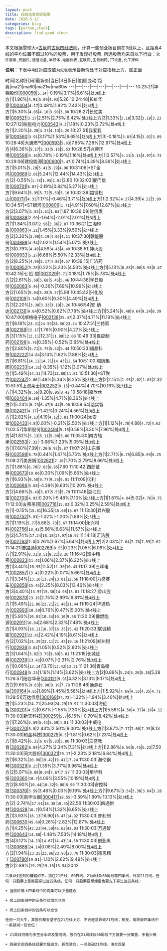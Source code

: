 ```yaml
---
layout: post
title: 四线法发现好股票
date: 2020-5-12
categories: blog
tags: [python,stock]
description: find good stock
---
```



本文根据雪球大v[古泉](https://xueqiu.com/u/7148646888)的[古泉四线法则](https://xueqiu.com/7148646888/130498192)，计算一些创业板目前在3线以上，且距离4线的平均位置不超过10%的股票，用于发现好股票.
所选股票均来自以下行业：`软件服务,元器件,通信设备,半导体,电器仪表,互联网,生物制药,IT设备,化工原料`

**说明**：下表中4线对应取值为`红色`表示最新价处于对应指标上方，属正面


时间|名称|代码|最新价|当日|3日|5日|位置|变动|距离|ma21|ma60|ma21w|ma60w
---|---|---|---|---|---|---|---|---
10:23:21|华锦股份|[000059](https://xueqiu.com/S/SZ000059)|`5.14`|-0.19%|3.11%|6.61%|处`3`线上方|1|1.96%|`4.91`|`5.09`|`4.93`|5.26
10:24:48|长虹华意|[000404](https://xueqiu.com/S/SZ000404)|`4.17`|0.48%|1.92%|7.43%|处`4`线上方|1|5.30%|`4.05`|`4.10`|`3.90`|`3.80`
10:26:27|长虹美菱|[000521](https://xueqiu.com/S/SZ000521)|`3.27`|2.51%|2.75%|6.42%|处`3`线上方|3|1.33%|`3.18`|3.32|`3.19`|`3.23`
10:27:12|皖能电力|[000543](https://xueqiu.com/S/SZ000543)|`4.3`|1.18%|0.23%|3.72%|处`4`线上方|1|2.20%|`4.28`|`4.23`|`4.13`|`4.20`
10:27:51|我爱我家|[000560](https://xueqiu.com/S/SZ000560)|`3.91`|3.17%|1.53%|6.65%|处`3`线上方|3|-0.18%|`3.83`|4.15|`3.82`|`3.89`
10:28:48|大通燃气|[000593](https://xueqiu.com/S/SZ000593)|`5.63`|7.65%|7.28%|12.97%|处`4`线上方|4|6.36%|`5.17`|`5.33`|`5.16`|`5.53`
10:28:57|兴蓉环境|[000598](https://xueqiu.com/S/SZ000598)|`5.16`|0.78%|-0.19%|1.16%|处`4`线上方|1|3.57%|`5.11`|`5.14`|`4.97`|`4.73`
10:29:06|建投能源|[000600](https://xueqiu.com/S/SZ000600)|`5.47`|0.74%|4.39%|8.59%|处`4`线上方|1|5.01%|`5.20`|`5.41`|`5.29`|`4.96`
10:31:06|*ST金鸿|[000669](https://xueqiu.com/S/SZ000669)|`2.01`|5.24%|12.44%|14.43%|处`3`线上方|2|-0.55%|`1.78`|`1.95`|`1.83`|2.80
10:32:03|厦门信达|[000701](https://xueqiu.com/S/SZ000701)|`6.07`|-3.19%|0.82%|5.27%|处`4`线上方|1|9.64%|`5.95`|`5.72`|`5.39`|`5.16`
10:32:39|韶钢松山|[000717](https://xueqiu.com/S/SZ000717)|`4.31`|1.17%|-0.46%|3.71%|处`3`线上方|1|2.32%|`4.27`|4.39|`4.22`|`3.99`
10:34:57|*ST银河|[000806](https://xueqiu.com/S/SZ000806)|`1.71`|4.91%|7.60%|12.87%|处`3`线上方|2|3.07%|`1.55`|`1.61`|`1.63`|1.87
10:36:09|财信发展|[000838](https://xueqiu.com/S/SZ000838)|`2.99`|-1.64%|-2.01%|2.01%|处`3`线上方|1|1.84%|3.07|`2.96`|`2.86`|`2.87`
10:36:21|三湘印象|[000863](https://xueqiu.com/S/SZ000863)|`4.21`|1.45%|3.33%|9.50%|处`4`线上方|2|3.30%|`3.98`|`4.19`|`4.02`|`4.11`
10:37:30|赣能股份|[000899](https://xueqiu.com/S/SZ000899)|`4.54`|2.02%|1.54%|5.07%|处`3`线上方|3|0.79%|`4.49`|4.59|`4.45`|`4.49`
10:38:51|神火股份|[000933](https://xueqiu.com/S/SZ000933)|`5.27`|6.68%|5.50%|12.33%|处`4`线上方|2|8.25%|`4.96`|`5.17`|`4.82`|`4.57`
10:39:15|广济药业|[000952](https://xueqiu.com/S/SZ000952)|`9.28`|0.22%|3.23%|4.53%|处`4`线上方|1|5.13%|`8.85`|`9.08`|`8.93`|`8.47`
10:42:15|七 匹 狼|[002029](https://xueqiu.com/S/SZ002029)|`5.71`|0.18%|1.75%|5.78%|处`4`线上方|2|2.61%|`5.69`|`5.68`|`5.45`|`5.46`
10:44:36|孚日股份|[002083](https://xueqiu.com/S/SZ002083)|`5.46`|-0.36%|7.69%|10.99%|处`3`线上方|2|1.65%|`5.04`|`5.28`|`5.27`|5.98
10:45:42|兴化股份|[002109](https://xueqiu.com/S/SZ002109)|`3.34`|0.60%|0.30%|4.49%|处`4`线上方|3|2.20%|`3.30`|`3.33`|`3.19`|`3.26`
10:46:54|安 纳 达|[002136](https://xueqiu.com/S/SZ002136)|`9.64`|0.52%|0.62%|7.78%|处`4`线上方|1|5.24%|`9.48`|`9.64`|`9.24`|`8.39`
10:47:00|顺络电子|[002138](https://xueqiu.com/S/SZ002138)|`25.47`|2.37%|4.71%|11.19%|处`4`线上方|1|6.18%|`23.31`|`24.59`|`24.56`|`23.54`
10:47:51|三特索道|[002159](https://xueqiu.com/S/SZ002159)|`12.17`|1.76%|0.90%|4.27%|处`3`线上方|3|1.15%|`12.11`|12.31|`11.80`|`12.00`
10:49:33|嘉应制药|[002198](https://xueqiu.com/S/SZ002198)|`5.76`|0.35%|-0.52%|3.65%|处`4`线上方|1|2.80%|`5.71`|`5.75`|`5.52`|`5.44`
10:50:33|福晶科技|[002222](https://xueqiu.com/S/SZ002222)|`14.84`|3.13%|1.82%|7.88%|处`4`线上方|1|6.81%|`14.11`|`14.71`|`14.43`|`12.54`
10:51:00|塔牌集团|[002233](https://xueqiu.com/S/SZ002233)|`14.31`|-0.35%|-1.12%|3.07%|处`3`线上方|1|5.49%|`14.31`|14.73|`13.80`|`11.81`
10:51:36|*ST聚力|[002247](https://xueqiu.com/S/SZ002247)|`2.06`|1.48%|5.34%|8.25%|处`3`线上方|2|2.15%|`1.95`|`2.02`|`1.83`|2.32
10:51:51|上海莱士|[002252](https://xueqiu.com/S/SZ002252)|`9.15`|-0.44%|4.70%|10.16%|处`3`线上方|1|4.32%|`8.56`|9.20|`8.95`|`8.42`
10:58:18|嘉欣丝绸|[002404](https://xueqiu.com/S/SZ002404)|`6.58`|-1.35%|4.71%|8.36%|处`4`线上方|2|5.23%|`6.23`|`6.47`|`6.44`|`5.90`
10:59:54|达实智能|[002421](https://xueqiu.com/S/SZ002421)|`4.17`|-1.42%|0.24%|4.56%|处`3`线上方|1|2.82%|`4.13`|4.19|`4.12`|`3.81`
11:00:24|太安堂|[002433](https://xueqiu.com/S/SZ002433)|`4.8`|0.00%|-0.21%|2.50%|处`3`线上方|1|1.12%|`4.78`|4.88|`4.72`|`4.62`
11:02:57|华斯股份|[002494](https://xueqiu.com/S/SZ002494)|`5.15`|0.59%|3.30%|7.96%|处`4`线上方|4|1.82%|`5.13`|`5.11`|`5.00`|`5.00`
11:05:30|南方轴承|[002553](https://xueqiu.com/S/SZ002553)|`7.32`|-3.68%|1.23%|5.05%|处`3`线上方|1|7.60%|7.39|`7.26`|`6.92`|`5.87`
11:07:24|山东章鼓|[002598](https://xueqiu.com/S/SZ002598)|`6.78`|0.44%|1.47%|5.75%|处`3`线上方|1|2.71%|`6.75`|6.85|`6.59`|`6.25`
11:08:27|美吉姆|[002621](https://xueqiu.com/S/SZ002621)|`7.16`|1.70%|2.79%|8.66%|处`3`线上方|1|1.88%|`6.70`|`7.03`|`6.85`|7.60
11:10:42|西部证券|[002673](https://xueqiu.com/S/SZ002673)|`10.06`|0.30%|1.09%|5.66%|处`4`线上方|1|6.93%|`9.58`|`9.77`|`9.35`|`9.01`
11:11:09|亿利达|[002686](https://xueqiu.com/S/SZ002686)|`5.88`|-4.39%|6.63%|10.20%|处`4`线上方|2|4.66%|`5.49`|`5.67`|`5.53`|`5.79`
11:11:48|浙江世宝|[002703](https://xueqiu.com/S/SZ002703)|`4.93`|0.20%|-5.48%|7.10%|处`3`线上方|1|1.81%|`4.84`|5.02|`4.76`|`4.75`
11:12:03|友邦吊顶|[002718](https://xueqiu.com/S/SZ002718)|`15.83`|0.32%|0.25%|2.59%|处`3`线上方|1|-0.15%|`15.81`|16.35|`15.60`|`15.67`
11:13:30|昇兴股份|[002752](https://xueqiu.com/S/SZ002752)|`5.83`|-1.02%|-1.20%|1.89%|处`3`线上方|1|1.19%|`5.77`|5.88|`5.73`|`5.67`
11:14:00|永兴材料|[002756](https://xueqiu.com/S/SZ002756)|`18.42`|5.56%|6.63%|11.57%|处`4`线上方|2|4.74%|`17.24`|`18.18`|`17.97`|`16.97`
11:14:18|汇洁股份|[002763](https://xueqiu.com/S/SZ002763)|`7.8`|0.26%|1.67%|5.64%|处`4`线上方|2|2.03%|`7.64`|`7.78`|`7.55`|`7.62`
11:14:21|普路通|[002769](https://xueqiu.com/S/SZ002769)|`8.55`|0.23%|1.05%|6.08%|处`4`线上方|1|2.91%|`8.31`|`8.51`|`8.21`|`8.20`
11:16:42|凯中精密|[002823](https://xueqiu.com/S/SZ002823)|`11.41`|1.06%|2.37%|6.22%|处`3`线上方|1|3.40%|`10.95`|11.52|`11.30`|`10.43`
11:17:39|三晖电气|[002857](https://xueqiu.com/S/SZ002857)|`13.42`|0.22%|0.07%|5.66%|处`4`线上方|1|3.34%|`13.16`|`13.24`|`13.01`|`12.56`
11:18:00|力盛赛车|[002858](https://xueqiu.com/S/SZ002858)|`15.45`|2.25%|8.03%|13.46%|处`4`线上方|3|4.40%|`13.97`|`15.30`|`14.98`|`15.01`
11:18:27|香山股份|[002870](https://xueqiu.com/S/SZ002870)|`23.19`|2.75%|2.89%|6.81%|处`4`线上方|1|5.49%|`22.86`|`22.21`|`21.48`|`21.44`
11:19:24|华通热力|[002893](https://xueqiu.com/S/SZ002893)|`10.59`|0.76%|0.47%|5.00%|处`4`线上方|1|5.90%|`10.01`|`10.34`|`10.10`|`9.58`
11:20:09|佛燃能源|[002911](https://xueqiu.com/S/SZ002911)|`16.84`|2.68%|2.32%|7.48%|处`4`线上方|1|4.93%|`16.11`|`16.37`|`16.35`|`15.42`
11:20:33|联诚精密|[002921](https://xueqiu.com/S/SZ002921)|`22.41`|2.42%|4.19%|8.61%|处`4`线上方|2|7.02%|`21.29`|`22.11`|`21.44`|`19.16`
11:21:09|郑州银行|[002936](https://xueqiu.com/S/SZ002936)|`3.84`|1.05%|0.52%|2.60%|处`4`线上方|3|1.64%|`3.82`|`3.79`|`3.69`|`3.81`
11:21:15|长城证券|[002939](https://xueqiu.com/S/SZ002939)|`13.42`|0.07%|-2.31%|2.76%|处`3`线上方|1|0.06%|`13.14`|13.79|`13.42`|`13.31`
11:21:36|青岛银行|[002948](https://xueqiu.com/S/SZ002948)|`5.25`|1.16%|1.14%|3.62%|处`3`线上方|2|0.89%|`5.24`|`5.20`|`5.10`|5.28
11:26:57|阳谷华泰|[300121](https://xueqiu.com/S/SZ300121)|`9.91`|4.32%|3.13%|9.17%|处`4`线上方|2|9.65%|`9.63`|`9.90`|`9.19`|`7.78`
11:28:48|通源石油|[300164](https://xueqiu.com/S/SZ300164)|`4.85`|1.89%|1.45%|5.58%|处`4`线上方|1|5.92%|`4.69`|`4.55`|`4.35`|`4.71`
11:28:51|万达信息|[300168](https://xueqiu.com/S/SZ300168)|`24.72`|-1.32%|-1.94%|3.40%|处`3`线上方|1|5.23%|`24.71`|25.93|`24.29`|`19.97`
11:30:03|海伦哲|[300201](https://xueqiu.com/S/SZ300201)|`4.52`|0.67%|-1.55%|7.30%|处`4`线上方|1|5.56%|`4.50`|`4.37`|`4.16`|`4.12`
11:30:03|新天科技|[300259](https://xueqiu.com/S/SZ300259)|`5.7`|6.15%|-0.70%|8.42%|处`4`线上方|1|7.26%|`5.59`|`5.43`|`5.50`|`4.81`
11:30:03|中威电子|[300270](https://xueqiu.com/S/SZ300270)|`8.0`|2.43%|2.50%|9.00%|处`3`线上方|1|3.87%|`7.77`|`7.60`|`7.35`|8.13
11:30:03|和晶科技|[300279](https://xueqiu.com/S/SZ300279)|`6.5`|-1.81%|0.62%|7.23%|处`4`线上方|1|8.42%|`6.31`|`6.07`|`5.83`|`5.80`
11:30:03|三盛教育|[300282](https://xueqiu.com/S/SZ300282)|`6.84`|4.27%|2.34%|7.31%|处`3`线上方|1|2.86%|`6.56`|`6.45`|`6.22`|7.50
11:30:03|同大股份|[300321](https://xueqiu.com/S/SZ300321)|`20.17`|-2.23%|2.18%|6.84%|处`4`线上方|1|6.32%|`20.06`|`19.42`|`19.41`|`17.24`
11:30:03|海伦钢琴|[300329](https://xueqiu.com/S/SZ300329)|`8.23`|1.35%|3.77%|9.96%|处`4`线上方|2|5.07%|`8.08`|`8.04`|`7.67`|`7.57`
11:30:03|炬华科技|[300360](https://xueqiu.com/S/SZ300360)|`10.7`|4.09%|3.55%|10.19%|处`4`线上方|2|8.90%|`10.44`|`10.32`|`9.80`|`8.90`
11:30:03|安控科技|[300370](https://xueqiu.com/S/SZ300370)|`3.59`|3.46%|0.00%|9.19%|处`4`线上方|1|9.67%|`3.54`|`3.30`|`3.04`|`3.26`
11:30:03|南华仪器|[300417](https://xueqiu.com/S/SZ300417)|`18.55`|-3.59%|1.89%|10.13%|处`3`线上方|2|-2.74%|`17.61`|`18.38`|`18.45`|22.56
11:30:03|四通新材|[300428](https://xueqiu.com/S/SZ300428)|`16.7`|0.54%|1.32%|6.65%|处`3`线上方|1|3.93%|`16.13`|16.90|`16.47`|`14.92`
11:30:03|普利制药|[300630](https://xueqiu.com/S/SZ300630)|`45.69`|0.26%|-2.82%|12.87%|处`4`线上方|1|4.25%|`43.23`|`44.59`|`45.62`|`42.03`
11:30:03|万通智控|[300643](https://xueqiu.com/S/SZ300643)|`14.88`|-1.46%|7.53%|14.18%|处`4`线上方|4|3.12%|`14.13`|`14.67`|`14.43`|`14.50`
11:30:03|创业黑马|[300688](https://xueqiu.com/S/SZ300688)|`24.14`|0.08%|2.49%|8.00%|处`4`线上方|2|1.94%|`23.25`|`23.86`|`23.93`|`23.70`
11:30:03|德恩精工|[300780](https://xueqiu.com/S/SZ300780)|`19.81`|-1.10%|2.62%|9.49%|处`3`线上方|2|2.89%|`19.25`|`19.18`|`18.54`|20.12

```
古泉4线法则的精髓如下。抓住21日线、60日线、21周线及60周线等四条线，外加21月线，任何一只股票上涨都要穿过这四条线，任何一只股票要想爆雷也要先下穿过这四条线：

+ 当股价爬上四条线中的两条可以少量建仓

+ 爬上四条线中的三条可以加大仓位

+ 爬上四条线中的四条可以全仓

任何一只大牛，其股价都会坚守在21月线上方，不会轻易跌破21月线；相反，每跌破四条线中一条就减一些仓位：

+ 21周线可做为多空分水岭及警戒线，股价在21周线及60周线下方就要十分慎重，多看少做

+ 跌破全部四条线就要大幅减仓，甚至清仓，一旦跌破21月线，清仓观望
```